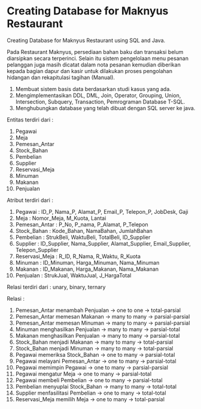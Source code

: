 # Creating Database for Maknyus Restaurant
Creating Database for Maknyus Restaurant using SQL and Java.

Pada Restaurant Maknyus, persediaan bahan baku dan transaksi belum diarsipkan secara terperinci. Selain itu sistem pengelolaan menu pesanan pelanggan juga masih dicatat dalam nota pesanan kemudian diberikan kepada bagian dapur dan kasir untuk dilakukan proses pengolahan hidangan dan rekapitulasi tagihan (Manual).

1.	Membuat sistem basis data berdasarkan studi kasus yang ada.
2.	Mengimplementasikan DDL, DML, Join, Operator, Grouping, Union, Intersection, Subquery, Transaction, Pemrograman Database T-SQL.
7.	Menghubungkan database yang telah dibuat dengan SQL server ke java.

Entitas terdiri dari :
1.	Pegawai
2.	Meja
3.	Pemesan_Antar
4.	Stock_Bahan
5.	Pembelian
6.	Supplier
7.	Reservasi_Meja
8.	Minuman
9.	Makanan
10.	Penjualan

Atribut terdiri dari :
1. Pegawai : ID_P, Nama_P, Alamat_P, Email_P, Telepon_P, JobDesk, Gaji
2. Meja : Nomor_Meja, M_Kuota, Lantai
3. Pemesan_Antar : P_No, P_nama, P_Alamat, P_Telepon
4. Stock_Bahan : Kode_Bahan, NamaBahan, JumlahBahan
5.	Pembelian : StrukBeli, WaktuBeli, TotalBeli, ID_Supplier
6. Supplier : ID_Supplier, Nama_Supplier, Alamat_Supplier, Email_Supplier, Telepon_Supplier
7. Reservasi_Meja : R_ID, R_Nama, R_Waktu, R_Kuota
8. Minuman : ID_Minuman, Harga_Minuman, Nama_Minuman
9. Makanan : ID_Makanan, Harga_Makanan, Nama_Makanan
10. Penjualan : StrukJual, WaktuJual, J_HargaTotal

Relasi terdiri dari : unary,  binary, ternary

Relasi :
1.	Pemesan_Antar menambah Penjualan -> one to one -> total-parsial 
2.	Pemesan_Antar memesan Makanan -> many to many -> parsial-parsial 
3.	Pemesan_Antar memesan Minuman -> many to many -> parsial-parsial 
4.	Minuman menghasilkan Penjualan -> many to many -> parsial-total
5.	Makanan menghasilkan Penjualan -> many to many -> parsial-total
6.	Stock_Bahan menjadi Makanan -> many to many -> total-parsial
7.	Stock_Bahan menjadi Minuman -> many to many -> total-parsial
8.	Pegawai memeriksa Stock_Bahan -> one to many -> parsial-total
9.	Pegawai melayani Pemesan_Antar -> one to many -> parsial-total
10.	Pegawai memimpin Pegawai -> one to many -> parsial-parsial
11.	Pegawai mengatur Meja -> one to many -> parsial-total
12.	Pegawai membeli Pembelian -> one to many ->  parsial-total
13.	Pembelian menyuplai Stock_Bahan -> many to many -> total-total
14.	Supplier menfasilitasi Pembelian -> one to many -> total-total
15.	Reservasi_Meja memilih Meja -> one to many -> total-parsial
